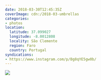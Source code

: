 ```yaml
---
date: 2018-03-30T12:45:35Z
coverImage: cdn:/2018-03-umbrellas
categories:
- photos
location:
  latitude: 37.099027
  longitude: -8.0012808
  locality: São Clemente
  region: Faro
  country: Portugal
syndications:
- https://www.instagram.com/p/Bg8qYE5gw0b/
---
```


![](cdn:/2018-03-umbrellas?class=fw)
